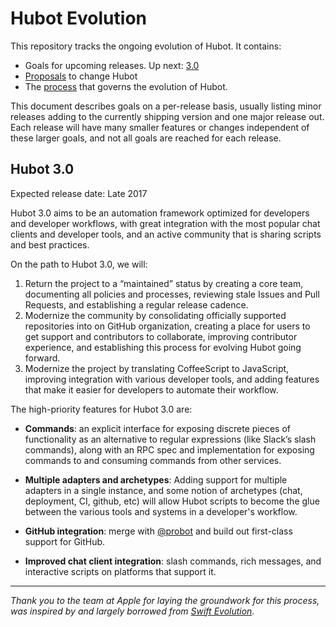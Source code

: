# Hubot Evolution

[proposal-status]: https://apple.github.io/swift-evolution/

This repository tracks the ongoing evolution of Hubot. It contains:

* Goals for upcoming releases. Up next: [3.0](#hubot-3.0)
* [Proposals](https://github.com/hubotio/evolution/pulls) to change Hubot
* The [process](CONTRIBUTING.md) that governs the evolution of Hubot.

This document describes goals on a per-release basis, usually listing minor releases adding to the currently shipping version and one major release out. Each release will have many smaller features or changes independent of these larger goals, and not all goals are reached for each release.

## Hubot 3.0

Expected release date: Late 2017

Hubot 3.0 aims to be an automation framework optimized for developers and developer workflows, with great integration with the most popular chat clients and developer tools, and an active community that is sharing scripts and best practices.

On the path to Hubot 3.0, we will:

1. Return the project to a “maintained” status by creating a core team, documenting all policies and processes, reviewing stale Issues and Pull Requests, and establishing a regular release cadence.
2. Modernize the community by consolidating officially supported repositories into on GitHub organization, creating a place for users to get support and contributors to collaborate, improving contributor experience, and establishing this process for evolving Hubot going forward.
3. Modernize the project by translating CoffeeScript to JavaScript, improving integration with various developer tools, and adding features that make it easier for developers to automate their workflow.

The high-priority features for Hubot 3.0 are:

* **Commands**: an explicit interface for exposing discrete pieces of functionality as an alternative to regular expressions (like Slack’s slash commands), along with an RPC spec and implementation for exposing commands to and consuming commands from other services.

* **Multiple adapters and archetypes**: Adding support for multiple adapters in a single instance, and some notion of archetypes (chat, deployment, CI, github, etc) will allow Hubot scripts to become the glue between the various tools and systems in a developer's workflow.

* **GitHub integration**: merge with [@probot](https://github.com/probot) and build out first-class support for GitHub.

* **Improved chat client integration**: slash commands, rich messages, and interactive scripts on platforms that support it.

---

_Thank you to the team at Apple for laying the groundwork for this process, was inspired by and largely borrowed from [Swift Evolution](https://github.com/apple/swift-evolution)._
